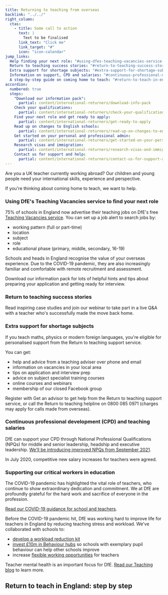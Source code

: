 ```yaml
---
title: Returning to teaching from overseas
backlink: "../../"
right_column:
  ctas:
    - title: Some call to action
      text: |
        Text to be finalised
      link_text: "Click me"
      link_target: "#"
      icon: "icon-calendar"
jump_links:
  Help finding your next role: "#using-dfes-teaching-vacancies-service-to-find-your-next-role"
  Return to teaching success stories: "#return-to-teaching-success-stories"
  Extra support for shortage subjects: "#extra-support-for-shortage-subjects"
  Information on support, CPD and salaries: "#continuous-professional-development-cpd-and-teaching-salaries"
  A step-by-step guide on coming home to teach: "#return-to-teach-in-england-step-by-step"
accordion:
  numbered: true
  steps:
    "Download our information pack":
      partial: content/international-returners/download-info-pack
    Check your qualifications:
      partial: content/international-returners/check-your-qualifications
    Find your next role and get ready to apply:
      partial: content/international-returners/get-ready-to-apply
    Read up on changes to English schools:
      partial: content/international-returners/read-up-on-changes-to-english-schools
    Get started on your personal and professional admin:
      partial: content/international-returners/get-started-on-your-personal-and-professional-admin
    Research visas and immigration:
      partial: content/international-returners/research-visas-and-immigration
    Contact us for support and help:
      partial: content/international-returners/contact-us-for-support-and-help
---
```


Are you a UK teacher currently working abroad? Our children and young people
need your international skills, experience and perspective.

If you're thinking about coming home to teach, we want to help.

### Using DfE's Teaching Vacancies service to find your next role

75% of schools in England now advertise their teaching  jobs on DfE's free
[Teaching Vacancies service](https://teaching-vacancies.service.gov.uk/).
You can set up a job alert to search jobs by:

* working pattern (full or part-time)
* location
* subject
* role
* educational phase (primary, middle, secondary, 16-19)

Schools and heads in England recognise the value of your overseas experience.
Due to the COVID-19 pandemic, they are also increasingly familiar and
comfortable with remote recruitment and assessment.

Download our information pack for lots of helpful hints and tips about
preparing your application and getting ready for interview.

### Return to teaching success stories

Read inspiring case studies and join our webinar to take part in a live Q&A
with a teacher who's successfully made the move back home.

### Extra support for shortage subjects

If you teach maths, physics or modern foreign languages, you're eligible for
personalised support from the Return to teaching support service.

You can get:

* help and advice from a teaching adviser over phone and email
* information on vacancies in your local area
* tips on application and interview prep
* advice on subject specialist training courses
* online courses and webinars
* membership of our closed Facebook group

Register with Get an advisor to get help from the Return to teaching support
service, or call the Return to teaching helpline on 0800 085 0971 (charges may
apply for calls made from overseas).

### Continuous professional development (CPD) and teaching salaries

DfE can support your CPD through National Professional Qualifications (NPQs)
for middle and senior leadership, headship and executive leadership.
[We'll be introducing improved NPQs from September 2021](https://www.gov.uk/government/publications/national-professional-qualifications-frameworks-from-september-2021).

In July 2020, competitive new salary increases for teachers were agreed.

### Supporting our critical workers in education

The COVID-19 pandemic has highlighted the vital role of teachers, who continue
to show extraordinary dedication and commitment. We at DfE are profoundly
grateful for the hard work and sacrifice of everyone in the profession.


[Read our COVID-19 guidance for school and teachers](https://www.gov.uk/government/collections/guidance-for-schools-coronavirus-covid-19).

Before the COVID-19 pandemic hit, DfE was working hard to improve life for
teachers in England by reducing teaching stress and workload. We've
collaborated with schools to:

* [develop a workload reduction kit](https://www.gov.uk/guidance/school-workload-reduction-toolkit)
* [invest £10m in Behaviour hubs](https://www.gov.uk/guidance/behaviour-hubs) so schools with exemplary pupil behaviour can help other schools improve
* increase [flexible working opportunities](https://www.gov.uk/government/collections/flexible-working-resources-for-teachers-and-schools) for teachers

Teacher mental health is an important focus for DfE. [Read our Teaching blog](https://teaching.blog.gov.uk/category/teacher-wellbeing/teacher-mental-health/) to learn more.

## Return to teach in England: step by step

